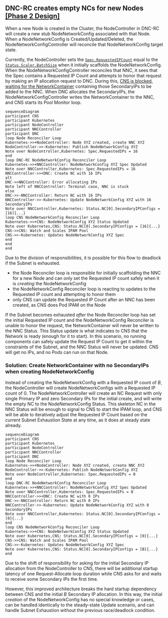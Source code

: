 ## DNC-RC creates empty NCs for new Nodes [[Phase 2 Design]](../proposal.md#2-1-dnc-rc-creates-ncs-with-no-secondary-ips)

When a new Node is created in the Cluster, the NodeController in DNC-RC will create a new stub NodeNetworkConfig associated with that Node. When a NodeNetworkConfig is Created/Updated/Deleted, the NodeNetworkConfigController will reconcile that NodeNetworkConfig target state.

Currently, the NodeController sets the [`Spec.RequestedIPCount`](https://github.com/Azure/azure-container-networking/blob/238d12fb6c3bf4132cecce9a1356b77d13816d1c/crd/nodenetworkconfig/api/v1alpha/nodenetworkconfig.go#L44) equal to the [`Status.Scaler.BatchSize`](https://github.com/Azure/azure-container-networking/blob/238d12fb6c3bf4132cecce9a1356b77d13816d1c/crd/nodenetworkconfig/api/v1alpha/nodenetworkconfig.go#L68) when it initially scaffolds the NodeNetworkConfig. When the NodeNetworkConfigController reconciles that NNC, it sees that the Spec contains a Requested IP Count and attempts to honor that request by making an IP allocation request to DNC. During this, [CNS is blocked, waiting for the NetworkContainer](https://github.com/Azure/azure-container-networking/blob/238d12fb6c3bf4132cecce9a1356b77d13816d1c/cns/kubecontroller/nodenetworkconfig/reconciler.go#L78) containing those SecondaryIPs to be added to the NNC. When DNC allocates the SecondaryIPs, the NodeNetworkConfigController writes the NetworkContainer to the NNC, and CNS starts its Pool Monitor loop.

```mermaid
sequenceDiagram
participant CNS
participant Kubernetes
participant NodeController
participant NNCController
participant DNC
loop Node Reconciler Loop
Kubernetes->>+NodeController: Node XYZ created, create NNC XYZ
NodeController->>-Kubernetes: Publish NodeNetworkConfig XYZ
Note over NodeController,Kubernetes: Spec.RequestedIPs = 16
end
loop DNC-RC NodeNetworkConfig Reconciler Loop
Kubernetes->>+NNCController: NodeNetworkConfig XYZ Spec Updated
Note over NNCController,Kubernetes: Spec.RequestedIPs = 16
NNCController->>+DNC: Create NC with 16 IPs
alt 
DNC->>NNCController: Error allocating IPs
Note left of NNCController: Terminal case, NNC is stuck
else 
DNC->>-NNCController: Return NC with 16 IPs
NNCController->>-Kubernetes: Update NodeNetworkConfig XYZ with 16 SecondaryIPs
Note over NNCController,Kubernetes: Status.NC[0].SecondaryIPConfigs = [16]{...}
loop CNS NodeNetworkConfig Reconciler Loop
Kubernetes->>+CNS: NodeNetworkConfig XYZ Status Updated
Note over Kubernetes,CNS: Status.NC[0].SecondaryIPConfigs = [16]{...}
CNS->>CNS: Watch and Scales IPAM Pool
CNS->>-Kubernetes: Updates NodeNetworkConfig XYZ Spec
end
end
end
```

Due to the division of responsibilities, it is possible for this flow to deadlock if the Subnet is exhausted. 
- the Node Reconciler loop is responsible for initially scaffolding the NNC for a new Node and can only set the Requested IP count safely when it is *creating* the NodeNetworkConfig
- the NodeNetworkConfig Reconciler loop is reacting to updates to the Requested IP count and attempting to honor them
- only CNS can update the Requested IP Count after an NNC has been created, as CNS does Pod IPAM on the Node

If the Subnet becomes exhausted _after_ the Node Reconciler loop has set the initial Requested IP count and the NodeNetworkConfig Reconciler is unable to honor the request, the NetworkContainer will never be written to the NNC Status. This Status update is what indicates to CNS that the Network is ready (enough for it to start). In this scenario, no running components can safely update the Request IP Count to get it within the constraints of the Subnet, and the NNC Status will never be updated. CNS will get no IPs, and no Pods can run on that Node.

### Solution: Create NetworkContainer with no SecondaryIPs when creating NodeNetworkConfig

Instead of creating the NodeNetworkConfig with a Requested IP count of $B$, the NodeController will create NodeNetworkConfigs with a Requested IP count of $0$. The NodeNetworkController will create an NC Request with only single Primary IP and zero Secondary IPs for the initial create, and will write the empty NC to the NodeNetworkConfig Status. This skeleton NC in the NNC Status will be enough to signal to CNS to start the IPAM loop, and CNS will be able to iteratively adjust the Requested IP Count based on the current Subnet Exhaustion State at any time, as it does at steady state already.

```mermaid
sequenceDiagram
participant CNS
participant Kubernetes
participant NodeController
participant NNCController
participant DNC
loop Node Reconciler Loop
Kubernetes->>+NodeController: Node XYZ created, create NNC XYZ
NodeController->>-Kubernetes: Publish NodeNetworkConfig XYZ
Note over NodeController,Kubernetes: Spec.RequestedIPs = 0
end
loop DNC-RC NodeNetworkConfig Reconciler Loop
Kubernetes->>+NNCController: NodeNetworkConfig XYZ Spec Updated
Note over NNCController,Kubernetes: Spec.RequestedIPs = 0
NNCController->>+DNC: Create NC with 0 IPs
DNC->>-NNCController: Return NC with 0 IPs
NNCController->>-Kubernetes: Update NodeNetworkConfig XYZ with 0 SecondaryIPs
Note over NNCController,Kubernetes: Status.NC[0].SecondaryIPConfigs = [0]{...}
end
loop CNS NodeNetworkConfig Reconciler Loop
Kubernetes->>+CNS: NodeNetworkConfig XYZ Status Updated
Note over Kubernetes,CNS: Status.NC[0].SecondaryIPConfigs = [0]{...}
CNS->>CNS: Watch and Scales IPAM Pool
CNS->>-Kubernetes: Updates NodeNetworkConfig XYZ Spec
Note over Kubernetes,CNS: Status.NC[0].SecondaryIPConfigs = [B]{...}
end
```

Due to the shift of responsibility for asking for the initial Secondary IP allocation from the NodeController to CNS, there will be additional startup latency of one Request-Allocate loop duration while CNS asks for and waits to receive some Secondary IPs the first time.

However, this improved architecture breaks the hard startup dependency between CNS and the initial $B$ Secondary IP allocation. In this way, the initial *creation* of the NodeNetworkConfig has no special knowledge or cases, can be handled identically to the steady-state Update scenario, and can handle Subnet Exhaustion without the previous race/deadlock condition.
